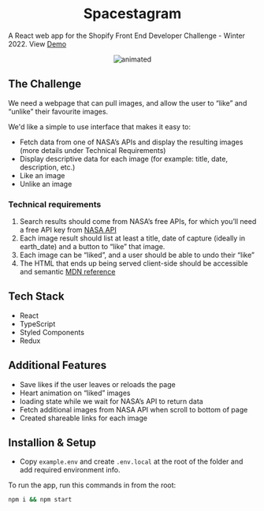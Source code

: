 <h1 align="center">Spacestagram</h1>

A React web app for the Shopify Front End Developer Challenge - Winter 2022. 
View [Demo](https://spacestagram-ph.netlify.app/)

<p align="center">
  <img src="doc/spacestagram-demo.gif" alt="animated" />
</p>

## The Challenge
We need a webpage that can pull images, and allow the user to “like” and “unlike” their favourite images.

We'd like a simple to use interface that makes it easy to:
- Fetch data from one of NASA’s APIs and display the resulting images (more details under Technical Requirements)
- Display descriptive data for each image (for example: title, date, description, etc.)
- Like an image
- Unlike an image

 ### Technical requirements
1. Search results should come from NASA’s free APIs, for which you’ll need a free API key from [NASA API](https://api.nasa.gov)
2. Each image result should list at least a title, date of capture (ideally in earth_date) and a button to “like” that image.
3. Each image can be “liked”, and a user should be able to undo their “like”
4. The HTML that ends up being served client-side should be accessible and semantic [MDN reference](https://developer.mozilla.org/en-US/docs/Learn/Accessibility/HTML)

 ## Tech Stack
* React
* TypeScript
* Styled Components
* Redux

## Additional Features
- Save likes if the user leaves or reloads the page
- Heart animation on “liked” images
- loading state while we wait for NASA’s API to return data
- Fetch additional images from NASA API when scroll to bottom of page
- Created shareable links for each image
## Installion & Setup
* Copy `example.env` and create `.env.local` at the root of the folder and add required environment info. 

To run the app, run this commands in from the root:
```bash
npm i && npm start
```